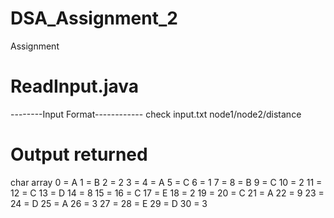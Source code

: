 # DSA_Assignment_2
Assignment

# ReadInput.java
--------Input Format------------
check input.txt
node1/node2/distance

# Output returned
char array
0 = A
1 = B
2 = 2
3 =
4 = A
5 = C
6 = 1
7 =
8 = B
9 = C
10 = 2
11 =
12 = C
13 = D
14 = 8
15 =
16 = C
17 = E
18 = 2
19 =
20 = C
21 = A
22 = 9
23 =
24 = D
25 = A
26 = 3
27 =
28 = E
29 = D
30 = 3
